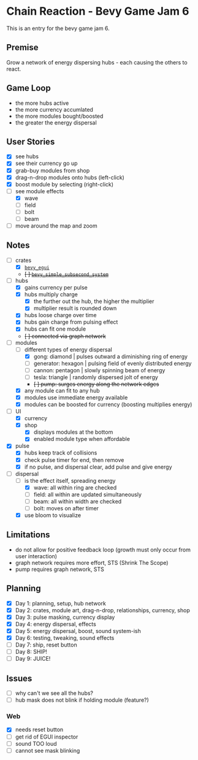 # Chain Reaction - Bevy Game Jam 6

This is an entry for the bevy game jam 6.

## Premise

Grow a network of energy dispersing hubs - each causing the others to react.

## Game Loop

- the more hubs active
- the more currency accumlated
- the more modules bought/boosted
- the greater the energy dispersal

## User Stories

- [x] see hubs
- [x] see their currency go up
- [x] grab-buy modules from shop
- [x] drag-n-drop modules onto hubs   (left-click)
- [x] boost module by selecting       (right-click)
- [ ] see module effects
  - [x] wave
  - [ ] field
  - [ ] bolt
  - [ ] beam
- [ ] move around the map and zoom

## Notes

- [ ] crates
  - [x] [`bevy_egui`](https://docs.rs/bevy_egui/latest/bevy_egui/)
  - ~~[ ] [`bevy_simple_subsecond_system`](https://github.com/TheBevyFlock/bevy_simple_subsecond_system)~~
- [ ] hubs
  - [x] gains currency per pulse
  - [x] hubs multiply charge
    - [x] the further out the hub, the higher the multiplier
    - [x] multiplier result is rounded down
  - [x] hubs loose charge over time
  - [x] hubs gain charge from pulsing effect
  - [x] hubs can fit one module
  - ~~[ ] connected via graph network~~
- [ ] modules
  - [ ] different types of energy dispersal
    - [x] gong:       diamond   | pulses outward a diminishing ring of energy
    - [ ] generator:  hexagon   | pulsing field of evenly distributed energy
    - [ ] cannon:     pentagon  | slowly spinning beam of energy
    - [ ] tesla:      triangle  | randomly dispersed jolt of energy
    - ~~[ ] pump:      surges energy along the network edges~~
  - [x] any module can fit to any hub
  - [x] modules use immediate energy available
  - [x] modules can be boosted for currency (boosting multiplies energy)
- [ ] UI
  - [x] currency
  - [x] shop
    - [x] displays modules at the bottom
    - [x] enabled module type when affordable
- [x] pulse
  - [x] hubs keep track of collisions
  - [x] check pulse timer for end, then remove
  - [x] if no pulse, and dispersal clear, add pulse and give energy
- [ ] dispersal
  - [ ] is the effect itself, spreading energy
    - [x] wave: all within ring are checked
    - [ ] field: all within are updated simultaneously
    - [ ] beam: all within width are checked
    - [ ] bolt: moves on after timer
  - [x] use bloom to visualize

## Limitations

- do not allow for positive feedback loop (growth must only occur from user interaction)
- graph network requires more effort, STS (Shrink The Scope)
- pump requires graph network, STS

## Planning

- [x] Day 1: planning, setup, hub network
- [x] Day 2: crates, module art, drag-n-drop, relationships, currency, shop
- [x] Day 3: pulse masking, currency display
- [x] Day 4: energy dispersal, effects
- [x] Day 5: energy dispersal, boost, sound system-ish
- [x] Day 6: testing, tweaking, sound effects
- [ ] Day 7: ship, reset button
- [ ] Day 8: SHIP!
- [ ] Day 9: JUICE!

## Issues

- [ ] why can't we see all the hubs?
- [ ] hub mask does not blink if holding module (feature?)

### Web

- [x] needs reset button
- [ ] get rid of EGUI inspector
- [ ] sound TOO loud
- [ ] cannot see mask blinking
